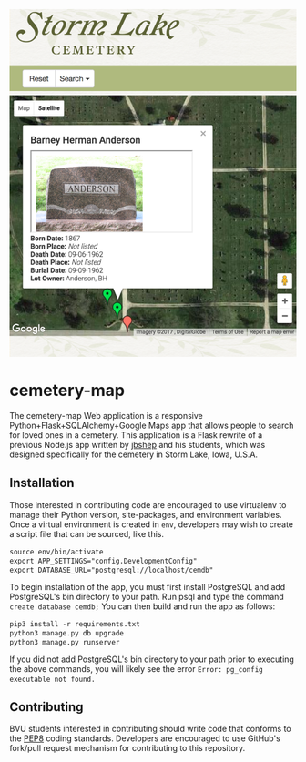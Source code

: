 ![Image sample of cemetery-map Web app](static/images/samples/app-sample.png)

cemetery-map
============
The cemetery-map Web application is a responsive Python+Flask+SQLAlchemy+Google
Maps app that allows people to search for loved ones in a cemetery.  This
application is a Flask rewrite of a previous Node.js app written by
[jbshep](http://github.com/jbshep) and his students, which was designed
specifically for the cemetery in Storm Lake, Iowa, U.S.A.

## Installation

Those interested in contributing code are encouraged to use virtualenv to
manage their Python version, site-packages, and environment variables.  Once a
virtual environment is created in `env`, developers may wish to create a script
file that can be sourced, like this.

```console
source env/bin/activate
export APP_SETTINGS="config.DevelopmentConfig"
export DATABASE_URL="postgresql://localhost/cemdb"
```

To begin installation of the app, you must first install PostgreSQL and add
PostgreSQL's bin directory to your path.  Run psql and type the command `create
database cemdb;`  You can then build and run the app as follows:
```console
pip3 install -r requirements.txt
python3 manage.py db upgrade
python3 manage.py runserver
```
If you did not add PostgreSQL's bin directory to your path prior to executing
the above commands, you will likely see the error `Error: pg_config executable
not found.`

## Contributing

BVU students interested in contributing should write code that conforms to the
[PEP8](https://www.python.org/dev/peps/pep-0008/) coding standards.  Developers are encouraged to use GitHub's fork/pull request mechanism for contributing to this repository.
